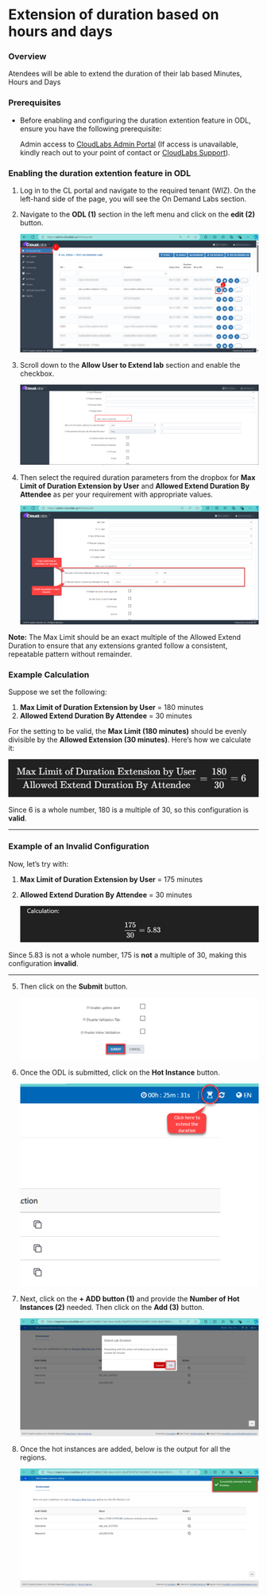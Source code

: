 # Extension of duration based on hours and days

### Overview

   Atendees will be able to extend the duration of their lab based Minutes, Hours and Days 

### Prerequisites

- Before enabling and configuring the duration extention feature in ODL, ensure you have the following prerequisite:
  
  Admin access to [CloudLabs Admin Portal](https://admin.cloudlabs.ai/) (If access is unavailable, kindly reach out to your point of contact or [CloudLabs Support](https://docs.cloudlabs.ai/RequestSupport)).

### Enabling the duration extention feature in ODL

1. Log in to the CL portal and navigate to the required tenant (WIZ). On the left-hand side of the page, you will see the On Demand Labs section.

2. Navigate to the **ODL (1)** section in the left menu and click on the **edit (2)** button.

   ![](./img/01.png)

3. Scroll down to the **Allow User to Extend lab** section and enable the checkbox. 

   ![](./img/02.png)

4. Then select the required duration parameters from the dropbox for **Max Limit of Duration Extension by User** and **Allowed Extend Duration By Attendee** as per your requirement with appropriate values.

   ![](./img/03.png)



**Note:** The Max Limit should be an exact multiple of the Allowed Extend Duration to ensure that any extensions granted follow a consistent, repeatable pattern without remainder.


### Example Calculation

Suppose we set the following:

1. **Max Limit of Duration Extension by User** = 180 minutes
2. **Allowed Extend Duration By Attendee** = 30 minutes

For the setting to be valid, the **Max Limit (180 minutes)** should be evenly divisible by the **Allowed Extension (30 minutes)**. Here’s how we calculate it:


   ![](./img/3.1.png)

Since 6 is a whole number, 180 is a multiple of 30, so this configuration is **valid**.

---

### Example of an Invalid Configuration

Now, let’s try with:

1. **Max Limit of Duration Extension by User** = 175 minutes
2. **Allowed Extend Duration By Attendee** = 30 minutes


   ![](./img/3.2.png)


Since 5.83 is not a whole number, 175 is **not** a multiple of 30, making this configuration **invalid**.

---

5. Then click on the **Submit** button.

   ![](./img/04.png)

5. Once the ODL is submitted, click on the **Hot Instance** button.

   ![](./img/05.png)

6. Next, click on the **+ ADD button (1)** and provide the **Number of Hot Instances (2)** needed. Then click on the **Add (3)** button.

   ![](./img/06.png)

7. Once the hot instances are added, below is the output for all the regions.

   ![](./img/07.png)


